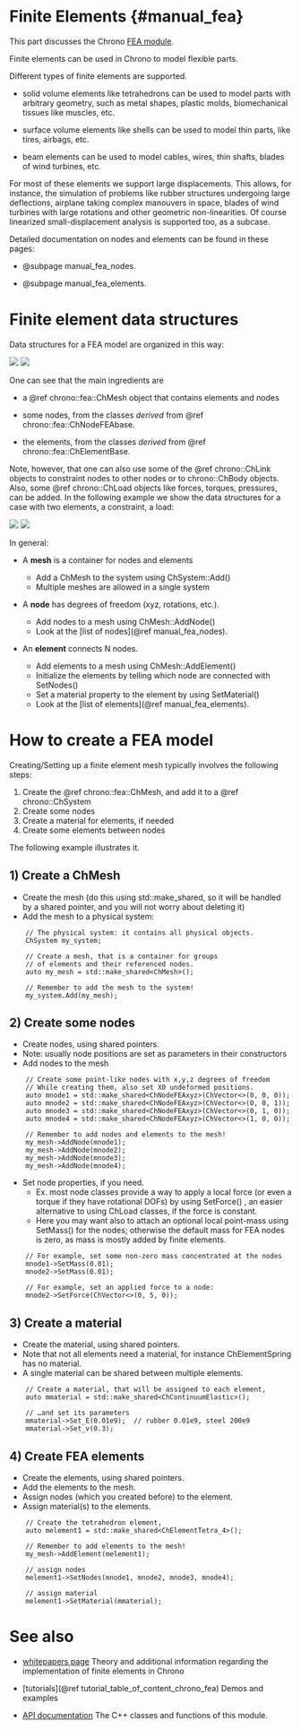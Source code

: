 ﻿
Finite Elements      {#manual_fea}
===============

This part discusses the Chrono [FEA module](group__chrono__fea.html).

Finite elements can be used in Chrono to model flexible parts. 

Different types of finite elements are supported.

- solid volume elements like tetrahedrons can be used to model parts with arbitrary geometry, such as metal shapes, plastic molds, biomechanical tissues like muscles, etc.

- surface volume elements like shells can be used to model thin parts, like tires, airbags, etc.

- beam elements can be used to model cables, wires, thin shafts, blades of wind turbines, etc.

For most of these elements we support large displacements. This allows, for instance, the simulation of problems like rubber structures undergoing 
large deflections, airplane taking complex manouvers in space, blades of wind turbines with large rotations and other geometric non-linearities. 
Of course linearized small-displacement analysis is supported too, as a subcase.


Detailed documentation on nodes and elements can be found in these pages:


* @subpage manual_fea_nodes.


* @subpage manual_fea_elements.




# Finite element data structures

Data structures for a FEA model are organized in this way:

![](http://www.projectchrono.org/assets/manual/fea_data_1a.png) ![](http://www.projectchrono.org/assets/manual/fea_data_1b.png)

One can see that the main ingredients are

- a @ref chrono::fea::ChMesh object that contains elements and nodes

- some nodes, from the classes *derived* from @ref chrono::fea::ChNodeFEAbase. 

- the elements, from the classes *derived* from @ref chrono::fea::ChElementBase. 


Note, however, that one can also use some of the @ref chrono::ChLink objects to constraint nodes to other nodes or to chrono::ChBody objects.
Also, some @ref chrono::ChLoad objects like forces, torques, pressures, can be added. In the following example we show the data structures for
a case with two elements, a constraint, a load:

![](http://www.projectchrono.org/assets/manual/fea_data_2a.png) ![](http://www.projectchrono.org/assets/manual/fea_data_2b.png)


In general:

- A **mesh** is a container for nodes and elements
  - Add a ChMesh to the system using ChSystem::Add()
  - Multiple meshes are allowed in a single system

- A **node** has degrees of freedom (xyz, rotations, etc.). 
  - Add nodes to a mesh using ChMesh::AddNode()
  - Look at the [list of nodes](@ref manual_fea_nodes).

- An **element** connects N nodes. 
  - Add elements to a mesh using ChMesh::AddElement()
  - Initialize the elements by telling which node are connected with SetNodes()
  - Set a material property to the element by using SetMaterial()
  - Look at the [list of elements](@ref manual_fea_elements).


  
# How to create a FEA model 

Creating/Setting up a finite element mesh typically involves the following steps:

1. Create the @ref chrono::fea::ChMesh, and add it to a @ref chrono::ChSystem
2. Create some nodes
3. Create a material for elements, if needed
4. Create some elements between nodes

The following example illustrates it.

## 1) Create a ChMesh 

- Create the mesh (do this using std::make_shared, so it will be handled by a shared pointer, and you will not worry about deleting it)
- Add the mesh to a physical system:

~~~{.cpp}
    // The physical system: it contains all physical objects.
    ChSystem my_system;

    // Create a mesh, that is a container for groups
    // of elements and their referenced nodes.
    auto my_mesh = std::make_shared<ChMesh>();

    // Remember to add the mesh to the system!
    my_system.Add(my_mesh);
~~~

## 2) Create some nodes 

- Create nodes, using shared pointers.
- Note: usually node positions are set as parameters in their constructors
- Add nodes to the mesh

~~~{.cpp}
    // Create some point-like nodes with x,y,z degrees of freedom
    // While creating them, also set X0 undeformed positions.
    auto mnode1 = std::make_shared<ChNodeFEAxyz>(ChVector<>(0, 0, 0));
    auto mnode2 = std::make_shared<ChNodeFEAxyz>(ChVector<>(0, 0, 1));
    auto mnode3 = std::make_shared<ChNodeFEAxyz>(ChVector<>(0, 1, 0));
    auto mnode4 = std::make_shared<ChNodeFEAxyz>(ChVector<>(1, 0, 0));
    
    // Remember to add nodes and elements to the mesh!
    my_mesh->AddNode(mnode1);
    my_mesh->AddNode(mnode2);
    my_mesh->AddNode(mnode3);
    my_mesh->AddNode(mnode4);
~~~

- Set node properties, if you need. 
  - Ex. most node classes provide a way to apply a local force (or even a torque if they have rotational DOFs) by using SetForce() , an easier alternative to using ChLoad classes, if the force is constant.
  - Here you may want also to attach an optional local point-mass using SetMass() for the nodes;  otherwise the default mass for FEA nodes is zero, as mass is mostly added by finite elements.

~~~{.cpp}
    // For example, set some non-zero mass concentrated at the nodes
    mnode1->SetMass(0.01); 
    mnode2->SetMass(0.01); 

    // For example, set an applied force to a node:
    mnode2->SetForce(ChVector<>(0, 5, 0));
~~~

## 3) Create a material

- Create the material, using shared pointers.
- Note that not all elements need a material, for instance ChElementSpring has no material.
- A single material can be shared between multiple elements.

~~~{.cpp}
	// Create a material, that will be assigned to each element,
    auto mmaterial = std::make_shared<ChContinuumElastic>();

    // …and set its parameters
    mmaterial->Set_E(0.01e9);  // rubber 0.01e9, steel 200e9
    mmaterial->Set_v(0.3);
~~~

## 4) Create FEA elements

- Create the elements, using shared pointers.
- Add the elements to the mesh.
- Assign nodes (which you created before) to the element.
- Assign material(s) to the elements.

~~~{.cpp}
	// Create the tetrahedron element, 
    auto melement1 = std::make_shared<ChElementTetra_4>();
    
    // Remember to add elements to the mesh!
    my_mesh->AddElement(melement1);

    // assign nodes
    melement1->SetNodes(mnode1, mnode2, mnode3, mnode4);

    // assign material
    melement1->SetMaterial(mmaterial);
~~~


# See also


- [whitepapers page](http://projectchrono.org/whitepapers/) 
  Theory and additional information regarding the implementation of finite elements in Chrono 

- [tutorials](@ref tutorial_table_of_content_chrono_fea) 
  Demos and examples
  
- [API documentation](group__chrono__fea.html) 
  The C++ classes and functions of this module.





